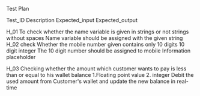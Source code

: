 Test Plan                                                                                     

Test_ID            	Description                                                               	Expected_input	                            Expected_output


H_01	   To check whether the name variable is given in strings or not               	strings without spaces	            Name variable should be assigned with the given string
H_02	   check Whether the mobile number given contains only 10 digits               	10 digit  integer	                    The 10 digit number should be assigned to mobile                                                                                                                                               Information placeholder

H_03	   Checking whether the amount which customer wants to pay
                   is less than or equal to his wallet balance
                                                                                  1.Floating point value 2. integer
                                                                                                                                        Debit the used amount from Customer's                                                                                                                                    wallet and update the new balance in real-time
